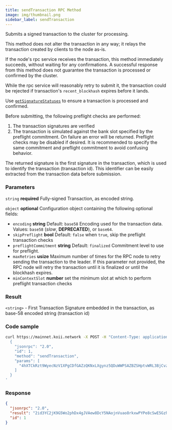 ```yaml
---
title: sendTransaction RPC Method
image: img/thumbnail.png
sidebar_label: sendTransaction
---
```


Submits a signed transaction to the cluster for processing.

This method does not alter the transaction in any way; it relays the transaction created by clients to the node as-is.

If the node's rpc service receives the transaction, this method immediately succeeds, without waiting for any confirmations. A successful response from this method does not guarantee the transaction is processed or confirmed by the cluster.

While the rpc service will reasonably retry to submit it, the transaction could be rejected if transaction's `recent_blockhash` expires before it lands.

Use [`getSignatureStatuses`](/develop/rpcapi/http/getsignaturestatuses) to ensure a transaction is processed and confirmed.

Before submitting, the following preflight checks are performed:

1.  The transaction signatures are verified
2.  The transaction is simulated against the bank slot specified by the preflight commitment. On failure an error will be returned. Preflight checks may be disabled if desired. It is recommended to specify the same commitment and preflight commitment to avoid confusing behavior.

The returned signature is the first signature in the transaction, which is used to identify the transaction (transaction id). This identifier can be easily extracted from the transaction data before submission.

### Parameters

`string` **required**
Fully-signed Transaction, as encoded string.

`object` **optional**
Configuration object containing the following optional fields:
- `encoding` **string**
Default: `base58`
Encoding used for the transaction data.
Values: `base58` (_slow_, **DEPRECATED**), or `base64`.
- `skipPreflight` **bool**
Default: `false`
when `true`, skip the preflight transaction checks
- `preflightCommitment` **string**
Default: `finalized`
Commitment level to use for preflight.
- `maxRetries` **usize**
Maximum number of times for the RPC node to retry sending the transaction to the leader. If this parameter not provided, the RPC node will retry the transaction until it is finalized or until the blockhash expires.
- `minContextSlot` **number**
set the minimum slot at which to perform preflight transaction checks

### Result

`<string>` - First Transaction Signature embedded in the transaction, as base-58 encoded string (transaction id)

### Code sample

```sh
curl https://mainnet.koii.network -X POST -H "Content-Type: application/json" -d '
  {
    "jsonrpc": "2.0",
    "id": 1,
    "method": "sendTransaction",
    "params": [
      "4hXTCkRzt9WyecNzV1XPgCDfGAZzQKNxLXgynz5QDuWWPSAZBZSHptvWRL3BjCvzUXRdKvHL2b7yGrRQcWyaqsaBCncVG7BFggS8w9snUts67BSh3EqKpXLUm5UMHfD7ZBe9GhARjbNQMLJ1QD3Spr6oMTBU6EhdB4RD8CP2xUxr2u3d6fos36PD98XS6oX8TQjLpsMwncs5DAMiD4nNnR8NBfyghGCWvCVifVwvA8B8TJxE1aiyiv2L429BCWfyzAme5sZW8rDb14NeCQHhZbtNqfXhcp2tAnaAT"
    ]
  }
'
```

### Response

```json
{
  "jsonrpc": "2.0",
  "result": "2id3YC2jK9G5Wo2phDx4gJVAew8DcY5NAojnVuao8rkxwPYPe8cSwE5GzhEgJA2y8fVjDEo6iR6ykBvDxrTQrtpb",
  "id": 1
}
```
